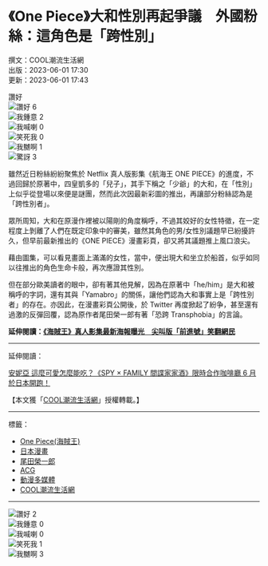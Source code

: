 # 《One Piece》大和性別再起爭議　外國粉絲：這角色是「跨性別」

撰文：COOL潮流生活網  
出版：2023-06-01 17:30  
更新：2023-06-01 17:43  

讚好  
![讚好](https://social-reaction-api.hk01.com/static/images/social-reaction-like.png) 6  
![我鍾意](https://social-reaction-api.hk01.com/static/images/social-reaction-heart.png) 2  
![我喊喇](https://social-reaction-api.hk01.com/static/images/social-reaction-sad.png) 0  
![笑死我](https://social-reaction-api.hk01.com/static/images/social-reaction-laugh.png) 0  
![我嬲啊](https://social-reaction-api.hk01.com/static/images/social-reaction-angry.png) 1  
![驚訝](https://social-reaction-api.hk01.com/static/images/social-reaction-surprised.png) 3  

雖然近日粉絲紛紛聚焦於 Netflix 真人版影集《航海王 ONE PIECE》的進度，不過回歸於原著中，四皇凱多的「兒子」，其手下稱之「少爺」的大和，在「性別」上似乎從登場以來便是謎團，然而此次因最新彩圖的推出，再讓部分粉絲認為是「跨性別者」。

眾所周知，大和在原漫作裡被以陽剛的角度稱呼，不過其姣好的女性特徵，在一定程度上剝離了人們在既定印象中的審美，雖然其角色的男/女性別議題早已紛擾許久，但早前最新推出的《ONE PIECE》漫畫彩頁，卻又將其議題推上風口浪尖。

藉由圖集，可以看見畫面上滿滿的女性，當中，便出現大和坐立於船首，似乎如同以往推出的角色生命卡般，再次應證其性別。

但在部分歐美讀者的眼中，卻有著其他見解，因為在原著中「he/him」是大和被稱呼的字詞，還有其與「Yamabro」的關係，讓他們認為大和事實上是「跨性別者」的存在。亦因此，在漫畫彩頁公開後，於 Twitter 再度掀起了紛争，甚至還有過激的反彈回覆，認為原作者尾田榮一郎有著「恐跨 Transphobia」的言論。

**延伸閱讀：**[**《海賊王》真人影集最新海報曝光　尖叫版「前進號」笑翻網民**](https://www.hk01.com/%E9%81%8A%E6%88%B2%E5%8B%95%E6%BC%AB/903295/%E6%B5%B7%E8%B3%8A%E7%8E%8B-%E7%9C%9F%E4%BA%BA%E5%BD%B1%E9%9B%86%E6%9C%80%E6%96%B0%E6%B5%B7%E5%A0%B1%E6%9B%9D%E5%85%89-%E5%B0%96%E5%8F%AB%E7%89%88-%E5%89%8D%E9%80%B2%E8%99%9F-%E7%AC%91%E7%BF%BB%E7%B6%B2%E6%B0%91)

---

延伸閱讀：

[安妮亞 這麼可愛怎麼能吃？《SPY × FAMILY 間諜家家酒》限時合作咖啡廳 6 月於日本開跑！](https://www.cool-style.com.tw/wd2/archives/910276-spyxfamily)

【本文獲「[COOL潮流生活網](https://www.cool-style.com.tw)」授權轉載。】

---

標籤：
- [One Piece(海賊王)](https://www.cool-style.com.tw/tag/8954)
- [日本漫畫](https://www.cool-style.com.tw/tag/12370)
- [尾田榮一郎](https://www.cool-style.com.tw/tag/14076)
- [ACG](https://www.cool-style.com.tw/tag/14760)
- [動漫多媒體](https://www.cool-style.com.tw/tag/19977)
- [COOL潮流生活網](https://www.cool-style.com.tw/tag/50026)

---

![讚好](https://social-reaction-api.hk01.com/static/images/social-reaction-like.png) 2  
![我鍾意](https://social-reaction-api.hk01.com/static/images/social-reaction-heart.png) 0  
![我喊喇](https://social-reaction-api.hk01.com/static/images/social-reaction-sad.png) 0  
![笑死我](https://social-reaction-api.hk01.com/static/images/social-reaction-laugh.png) 1  
![我嬲啊](https://social-reaction-api.hk01.com/static/images/social-reaction-angry.png) 3  